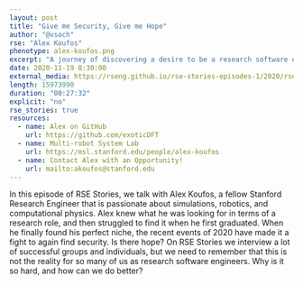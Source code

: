 ```yaml
---
layout: post
title: "Give me Security, Give me Hope"
author: "@vsoch"
rse: "Alex Koufos"
phenotype: alex-koufos.png
excerpt: "A journey of discovering a desire to be a research software engineer, finding a niche, and then fighting to keep it."
date: 2020-11-19 8:30:00
external_media: https://rseng.github.io/rse-stories-episodes-1/2020/rse-stories-alex-koufos-episode-43.mp3
length: 15973990
duration: "00:27:32"
explicit: "no"
rse_stories: true
resources:
  - name: Alex on GitHub
    url: https://github.com/exoticDFT
  - name: Multi-robot System Lab
    url: https://msl.stanford.edu/people/alex-koufos
  - name: Contact Alex with an Opportunity!
    url: mailto:akoufos@stanford.edu
--- 
```


In this episode of RSE Stories, we talk with Alex Koufos, a fellow Stanford Research
Engineer that is passionate about simulations, robotics, and computational physics. 
Alex knew what he was looking for in terms of a research role, and then struggled to 
find it when he first graduated. When he finally found his perfect niche, the recent events of 2020 
have made it a fight to again find security. Is there hope?
On RSE Stories we interview a lot of successful groups and individuals, but we need
to remember that this is not the reality for so many of us as research software engineers.
Why is it so hard, and how can we do better?
